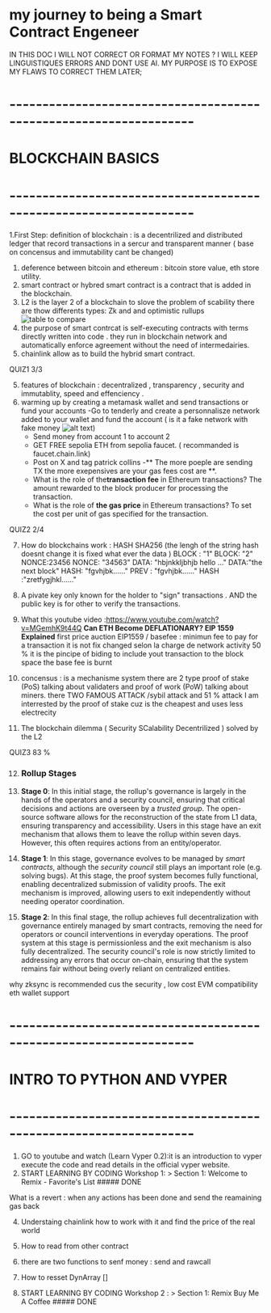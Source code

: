 # my journey to being a Smart Contract Engeneer 
IN THIS DOC I WILL NOT CORRECT OR FORMAT MY NOTES ? I WILL KEEP  LINGUISTIQUES ERRORS AND 
DONT USE   AI. MY PURPOSE IS TO EXPOSE MY FLAWS TO CORRECT THEM LATER;
# ------------------------------------------------------------------
#                        BLOCKCHAIN BASICS
# ------------------------------------------------------------------
1.First Step: 
definition of blockchain : is a decentrilized and distributed ledger that record transactions
in a sercur and transparent manner ( base on concensus and immutability cant be changed)

1. deference between bitcoin and ethereum : bitcoin store value,  eth store utility.
2. smart contract or hybred smart contract is a contract that is added in the blockchain.
3. L2 is the layer 2 of a blockchain to slove the problem of scability there are thow differents types: Zk and 
and optimistic rullups ![table to compare ](image.png)
4. the purpose of smart contrcat is self-executing contracts with terms directly written into code . they run in 
blockchain network and automatically  enforce agreement without the need of intermedairies.
5. chainlink allow as to build the hybrid smart contract.

QUIZ1 3/3

5. features of blockchain : decentralized , transparency , security and immutablity, speed and effenciency .
6. warming up by creating a metamask wallet and send transactions or fund your accounts
     -Go to tenderly and create a personnalisze network added to your wallet and fund the account 
     ( is it a fake network with fake money ![alt text](image-1.png)) 
     - Send money from account 1 to account 2
     - GET FREE sepolia ETH from sepolia faucet. ( recommanded is faucet.chain.link)
     - Post on X and tag patrick collins 
     -** The more poeple are sending TX the more exepensives  are your gas fees  cost  are **.
     - What is the role of the**transaction fee** in Ethereum transactions? The amount rewarded to the block 
      producer for processing the transaction.
     - What is the role of **the gas price** in Ethereum transactions? To set the cost per unit of gas 
      specified for the transaction.

QUIZ2 2/4

7. How do blockchains work : HASH  SHA256 (the lengh of the string hash doesnt change it is fixed what ever the data )
                            BLOCK : "1"                          BLOCK: "2"
                            NONCE:23456                          NONCE: "34563"
                            DATA: "hbjnkkljbhjb hello ..."       DATA:"the next block"
                            HASH: "fgvhjbk......"                PREV : "fgvhjbk......"
                                                                 HASH :"zretfygjhkl......"
                                                                
8. A pivate key only known for the holder to "sign" transactions . AND the public key is for other to verify the transactions.
9. What this youtube video :https://www.youtube.com/watch?v=MGemhK9t44Q  **Can ETH Become DEFLATIONARY? EIP 1559 Explained**
first price auction EIP1559 / basefee : minimun fee to pay for a transaction it is not fix changed selon  la charge de  network activity 50 % it is the pincipe of biding to include yout transaction to the block space
the base fee is burnt 
10. concensus : is a mechanisme system there are 2 type proof of stake (PoS)  talking about validaters and proof of work (PoW) talking about miners.
there TWO FAMOUS ATTACK /sybil attack and 51 % attack 
I am interrested by the proof of stake cuz is the cheapest   and uses less electrecity 

11. The blockchain dilemma ( Security SCalability Decentrilized ) solved by the L2

QUIZ3 83 %


12. ### Rollup Stages

1. **Stage 0**: In this initial stage, the rollup's governance is largely in the hands of the operators and a security council, ensuring that critical decisions and actions are overseen by a _trusted group_. The open-source software allows for the reconstruction of the state from L1 data, ensuring transparency and accessibility. Users in this stage have an exit mechanism that allows them to leave the rollup within seven days. However, this often requires actions from an entity/operator.

2. **Stage 1**: In this stage, governance evolves to be managed by _smart contracts_, although the _security council_ still plays an important role (e.g. solving bugs). At this stage, the proof system becomes fully functional, enabling decentralized submission of validity proofs. The exit mechanism is improved, allowing users to exit independently without needing operator coordination.

3. **Stage 2**: In this final stage, the rollup achieves full decentralization with governance entirely managed by smart contracts, removing the need for operators or council interventions in everyday operations. The proof system at this stage is permissionless and the exit mechanism is also fully decentralized. The security council's role is now strictly limited to addressing any errors that occur on-chain, ensuring that the system remains fair without being overly reliant on centralized entities.


why zksync is recommended cus the security , low cost EVM compatibility eth wallet support 

# ------------------------------------------------------------------
#                    INTRO TO PYTHON AND VYPER
# ------------------------------------------------------------------

1. GO to youtube and watch (Learn Vyper 0.2):it is an introduction to vyper execute the code and read details in the official vyper website.
2. START LEARNING BY CODING Workshop 1: > Section 1: Welcome to Remix - Favorite's List  ##### DONE 

What is a revert : when any actions has been done and send the reamaining gas back

4. Understaing chainlink how to work with it and find the price of the real world

5. How to read from other contract 

6. there are two functions to senf money : send and rawcall
7. How to resset DynArray  []


8. START LEARNING BY CODING Workshop 2 : > Section 1: Remix Buy Me A Coffee  ##### DONE 

